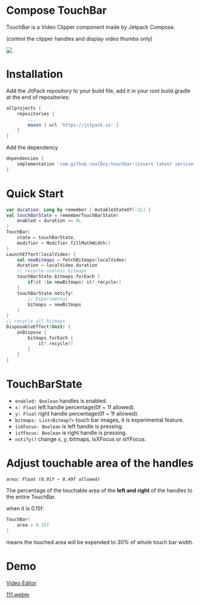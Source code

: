 # Compose TouchBar

TouchBar is a Video Clipper component made by Jetpack Compose.

(control the clipper handles and display video thumbs only)

[![](https://jitpack.io/v/realOxy/touchbar.svg)](https://jitpack.io/#realOxy/touchbar)

# Installation

Add the JitPack repository to your build file,
add it in your root build.gradle at the end of repositories:

```groovy
allprojects {
    repositories {
        ...
        maven { url 'https://jitpack.io' }
    }
}    
```

Add the dependency

```groovy
dependencies {
    implementation 'com.github.realOxy:touchbar:(insert latest version)'
}
```

# Quick Start

```kotlin
var duration: Long by remember { mutableStateOf(-1L) }
val touchBarState = rememberTouchBarState(
    enabled = duration >= 0L
)
TouchBar(
    state = touchBarState,
    modifier = Modifier.fillMathWidth()
)
LaunchEffect(localVideo) {
    val newBitmaps = fetchBitmaps(localVideo)
    duration = localVideo.duration
    // recycle useless bitmaps
    touchBarState.bitmaps.forEach {
        if(it !in newBitmaps) it?.recycle()
    }
    touchBarState.notify(
        // Experimental
        bitmaps = newBitmaps
    )
}
// recycle all bitmaps
DisposableEffect(Unit) {
    onDispose {
        bitmaps.forEach {
            it?.recycle()
        }
    }
}
```

# TouchBarState
- `enabled: Boolean` handles is enabled.
- `x: Float` left handle percentage(0f ~ 1f allowed).
- `y: Float` right handle percentage(0f ~ 1f allowed).
- `bitmaps: List<Bitmap?>` touch bar images, it is experimental feature.
- `isXFocus: Boolean` is left handle is pressing.
- `isYFocus: Boolean` is right handle is pressing.
- `notify()` change x, y, bitmaps, isXFocus or isYFocus.

# Adjust touchable area of the handles

`area: Float (0.01f ~ 0.49f allowed)`

The percentage of the touchable area of the **left and right** of the handles to the entire TouchBar.

when it is 0.15f:

```kotlin
TouchBar(
    area = 0.15f
)
```

means the touched area will be expended to 30% of whole touch bar width.

# Demo

[Video Editor](app/src/main/java/com/oxy/mmr/feature/touchbar/TouchBarScreen.kt)

[111.webm](https://github.com/realOxy/MediaMetadataRetrieverDemo/assets/70512220/82ef842a-5925-4c0c-a2c3-bf8dc4d5f2da)

